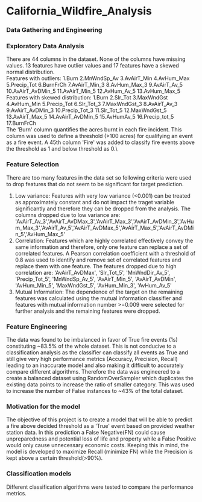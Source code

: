 # California_Wildfire_Analysis

### Data Gathering and Engineering

### Exploratory Data Analysis
There are 44 columns in the dataset. None of the columns have missing values. 13 features have outlier values and 17 features have a skewed normal distribution.\
Features with outliers: 1.Burn 2.MnWndSp_Av 3.AvAirT_Min 4.AvHum_Max 5.Precip_Tot 6.BurnFrCh 7.AvAirT_Min_3 8.AvHum_Max_3 9.AvAirT_Av_5 10.AvAirT_AvDMin_5 11.AvAirT_Min_5 12.AvHum_Av_5 13.AvHum_Max_5\
Features with skewed distribution: 1.Burn 2.Slr_Tot 3.MaxWndGst 4.AvHum_Min 5.Precip_Tot 6.Slr_Tot_3 7.MaxWndGst_3 8.AvAirT_Av_3 9.AvAirT_AvDMin_3 10.Precip_Tot_3 11.Slr_Tot_5 12.MaxWndGst_5 13.AvAirT_Max_5 14.AvAirT_AvDMin_5 15.AvHumAv_5 16.Precip_tot_5 17.BurnFrCh\
The 'Burn' column quantifies the acres burnt in each fire incident. This column was used to define a threshold (>100 acres) for qualifying an event as a fire event. A 45th column 'Fire' was added to classify fire events above the threshold as 1 and below threshold as 0.\

### Feature Selection
There are too many features in the data set so following criteria were used to drop features that do not seem to be significant for target prediction. 
1. Low variance: Features with very low variance (<0.001) can be treated as approximately constant and do not impact the traget variable significantly and therefore they can be dropped from the analysis. The columns dropped due to low variance are: 'AvAirT_Av_3','AvAirT_AvDMax_3','AvAirT_Max_3','AvAirT_AvDMin_3','AvHum_Max_3','AvAirT_Av_5','AvAirT_AvDMax_5','AvAirT_Max_5','AvAirT_AvDMin_5','AvHum_Max_5'
2. Correlation: Features which are highly correlated effectively convey the same information and therefore, only one feature can replace a set of correlated features. A Pearson correlation coefficient with a threshold of 0.8 was used to identify and remove  set of correlated features and replace them with one feature. The features dropped due to high correlation are: 'AvAirT_AvDMax', 'Slr_Tot_5', 'MnWndDir_Av_5', 'Precip_Tot_5', 'MnWndSp_Av_5', 'AvAirT_Min_5', 'AvAirT_AvDMin', 'AvHum_Min_5', 'MaxWndGst_5', 'AvHum_Min_3', 'AvHum_Av_5'
3. Mutual Information: The dependence of the target on the remaining features was calculated using the mutual information classifier and features with mutual information number >=0.009 were selected for further analysis and the remaining features were dropped.
### Feature Engineering
The data was found to be imbalanced in favor of True fire events (1s) constituting ~83.5% of the whole dataset. This is not conducive to a classification analysis as the classifier can classify all events as True and still give very high performance metrics (Accuracy, Precision, Recall) leading to an inaccurate model and also making it difficult to accurately compare different algorithms. Therefore the data was engineered to a create a balanced dataset using RandomOverSampler which duplicates the existing data points to increase the ratio of smaller category. This was used to increase the number of False instances to ~43% of the total dataset. 
### Motivation for the model 
The objective of this project is to create a model that will be able to predict a fire above decided threshold as a 'True' event based on provided weather station data. In this prediction a False Negative(FN) could cause unpreparedness and potential loss of life and property while a False Positive would only cause unnecessary economic costs. Keeping this in mind, the model is developed to maximize Recall (minimize FN) while the Precision is kept above a certain threshold(>90%).

### Classification models
Different classification algorithms were tested to compare the performance metrics. 
